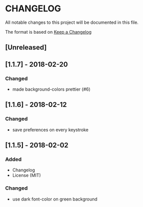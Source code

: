 # CHANGELOG
All notable changes to this project will be documented in this file.

The format is based on [Keep a Changelog](http://keepachangelog.com/en/1.0.0/)


## [Unreleased]


## [1.1.7] - 2018-02-20

### Changed
- made background-colors prettier (#6)


## [1.1.6] - 2018-02-12

### Changed
- save preferences on every keystroke


## [1.1.5] - 2018-02-02

### Added
- Changelog
- License (MIT)

### Changed
- use dark font-color on green background
